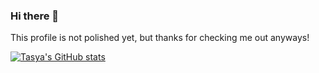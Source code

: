 ### Hi there 👋

This profile is not polished yet, but thanks for checking me out anyways!

[![Tasya's GitHub stats](https://github-readme-stats.vercel.app/api?username=tasyadew)](https://github.com/tasyadew/github-readme-stats)
